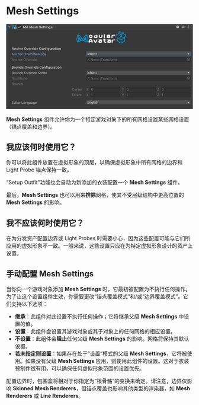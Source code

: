 ﻿# Mesh Settings

![Mesh Settings](mesh-settings.png)

**Mesh Settings** 组件允许你为一个特定游戏对象下的所有网格设置某些网格设置（锚点覆盖和边界）。

## 我应该何时使用它？

你可以将此组件放置在虚拟形象的顶层，以确保虚拟形象中所有网格的边界和 Light Probe 锚点保持一致。

“Setup Outfit”功能也会自动为新添加的衣装配置一个 **Mesh Settings** 组件。

最后，**Mesh Settings** 也可以用来**排除**网格，使其不受层级结构中更高位置的 **Mesh Settings** 的影响。

## 我不应该何时使用它？

在为分发资产配置边界或 Light Probes 时需要小心，因为这些配置可能与它们所应用的虚拟形象不一致。一般来说，这些设置只应在为特定虚拟形象设计的资产上设置。

## 手动配置 Mesh Settings

当你向一个游戏对象添加 **Mesh Settings** 时，它最初被配置为不执行任何操作。为了让这个设置组件生效，你需要更改“锚点覆盖模式”和/或“边界覆盖模式”。它们支持以下选项：

- **继承**：此组件对此设置不执行任何操作；它将继承父级 **Mesh Settings** 中设置的值。
- **设置**：此组件会设置其游戏对象或其子对象上的任何网格的相应设置。
- **不设置**：此组件会**阻止**任何父级 **Mesh Settings** 的影响。网格将保持其默认设置。
- **若未指定则设置**：如果存在处于“设置”模式的父级 **Mesh Settings**，它将被使用。如果没有父级 **Mesh Settings** 应用，则使用此组件的设置。这对于衣装预制件很有用，可以确保任何虚拟形象范围的设置优先。

配置边界时，包围盒将相对于你指定为“根骨骼”的变换来确定。请注意，边界仅影响 **Skinned Mesh Renderers**，但锚点覆盖也影响其他类型的渲染器，如 **Mesh Renderers** 或 **Line Renderers**。